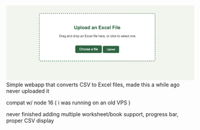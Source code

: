 ![A picture of the user interface](./banner.png)
Simple webapp that converts CSV to Excel files, made this a while ago never uploaded it

compat w/ node 16 ( i was running on an old VPS )

never finished adding multiple worksheet/book support, progress bar, proper CSV display



